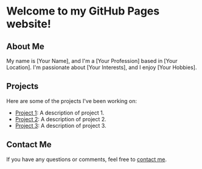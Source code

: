 # Welcome to my GitHub Pages website!

## About Me

My name is [Your Name], and I'm a [Your Profession] based in [Your Location]. I'm passionate about [Your Interests], and I enjoy [Your Hobbies].

## Projects

Here are some of the projects I've been working on:

- [Project 1](/project-1): A description of project 1.
- [Project 2](/project-2): A description of project 2.
- [Project 3](/project-3): A description of project 3.

## Contact Me

If you have any questions or comments, feel free to [contact me](mailto:your-email@example.com).
